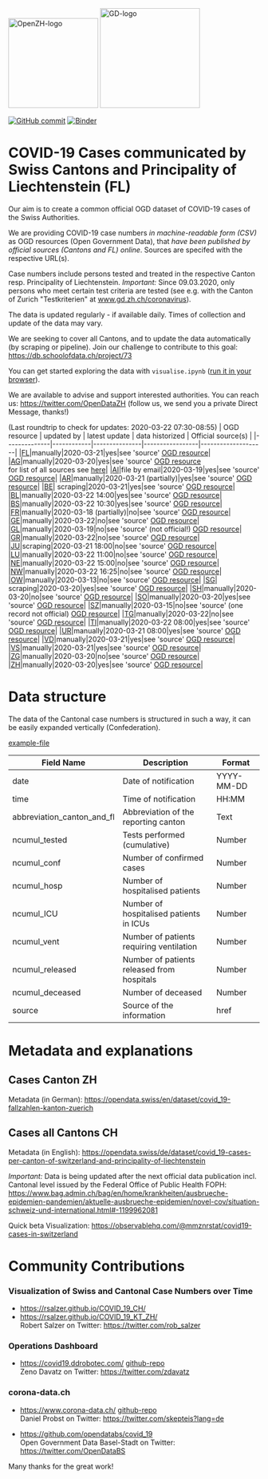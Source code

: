 <img src="https://github.com/openZH/covid_19/blob/master/statistisches_amt_kt_zh.png" alt="OpenZH-logo" width="180"/>
<img src="https://github.com/openZH/covid_19/blob/master/gd.png" alt="GD-logo" width="200"/>

[![GitHub commit](https://img.shields.io/github/last-commit/openZH/covid_19)](https://github.com/openZH/covid_19/commits/master)
[![Binder](https://mybinder.org/badge_logo.svg)](https://mybinder.org/v2/gh/openZH/covid_19/master?filepath=visualise.ipynb)

# COVID-19 Cases communicated by Swiss Cantons and Principality of Liechtenstein (FL)

Our aim is to create a common official OGD dataset of COVID-19 cases of the Swiss Authorities.

We are providing COVID-19 case numbers *in machine-readable form (CSV)* as OGD resources (Open Government Data), that *have been published  by official sources (Cantons and FL) online*. Sources are specifed with the respective URL(s).

Case numbers include persons tested and treated in the respective Canton resp. Principality of Liechtenstein. *Important:* Since 09.03.2020, only persons who meet certain test criteria are tested (see e.g. with the Canton of Zurich "Testkriterien" at www.gd.zh.ch/coronavirus).

The data is updated regularly - if available daily. Times of collection and update of the data may vary.

We are seeking to cover all Cantons, and to update the data automatically (by scraping or pipeline). Join our challenge to contribute to this goal: https://db.schoolofdata.ch/project/73

You can get started exploring the data with `visualise.ipynb` ([run it in your browser](https://mybinder.org/v2/gh/openZH/covid_19/master?filepath=visualise.ipynb)).

We are available to advise and support interested authorities. You can reach us: https://twitter.com/OpenDataZH (follow us, we send you a private Direct Message, thanks!)

(Last roundtrip to check for updates: 2020-03-22 07:30-08:55)
| OGD resource | updated by | latest update | data historized | Official source(s) |
|--------------|------------|---------------|-----------------|--------------------|
|[FL](https://github.com/openZH/covid_19/blob/master/fallzahlen_kanton_total_csv/COVID19_Fallzahlen_FL_total.csv)|manually|2020-03-21|yes|see 'source' [OGD resource](https://github.com/openZH/covid_19/blob/master/fallzahlen_kanton_total_csv/COVID19_Fallzahlen_FL_total.csv)|
|[AG](https://github.com/openZH/covid_19/blob/master/fallzahlen_kanton_total_csv/COVID19_Fallzahlen_Kanton_AG_total.csv)|manually|2020-03-20|yes|see 'source' [OGD resource](https://github.com/openZH/covid_19/blob/master/fallzahlen_kanton_total_csv/COVID19_Fallzahlen_Kanton_AG_total.csv) <br>for list of all sources see [here](https://www.ag.ch/de/themen_1/coronavirus_2/lagebulletins/lagebulletins_1.jsp)|
|[AI](https://github.com/openZH/covid_19/blob/master/fallzahlen_kanton_total_csv/COVID19_Fallzahlen_Kanton_AI_total.csv)|file by email|2020-03-19|yes|see 'source' [OGD resource](https://github.com/openZH/covid_19/blob/master/fallzahlen_kanton_total_csv/COVID19_Fallzahlen_Kanton_AI_total.csv)|
|[AR](https://github.com/openZH/covid_19/blob/master/fallzahlen_kanton_total_csv/COVID19_Fallzahlen_Kanton_AR_total.csv)|manually|2020-03-21 (partially)|yes|see 'source' [OGD resource](https://github.com/openZH/covid_19/blob/master/fallzahlen_kanton_total_csv/COVID19_Fallzahlen_Kanton_AR_total.csv)|
|[BE](https://github.com/openZH/covid_19/blob/master/fallzahlen_kanton_total_csv/COVID19_Fallzahlen_Kanton_BE_total.csv)| scraping|2020-03-21|yes|see 'source' [OGD resource](https://github.com/openZH/covid_19/blob/master/fallzahlen_kanton_total_csv/COVID19_Fallzahlen_Kanton_BE_total.csv)|
|[BL](https://github.com/openZH/covid_19/blob/master/fallzahlen_kanton_total_csv/COVID19_Fallzahlen_Kanton_BL_total.csv)|manually|2020-03-22 14:00|yes|see 'source' [OGD resource](https://github.com/openZH/covid_19/blob/master/fallzahlen_kanton_total_csv/COVID19_Fallzahlen_Kanton_BL_total.csv)|
|[BS](https://github.com/openZH/covid_19/blob/master/fallzahlen_kanton_total_csv/COVID19_Fallzahlen_Kanton_BS_total.csv)|manually|2020-03-22 10:30|yes|see 'source' [OGD resource](https://github.com/openZH/covid_19/blob/master/fallzahlen_kanton_total_csv/COVID19_Fallzahlen_Kanton_BS_total.csv)|
|[FR](https://github.com/openZH/covid_19/blob/master/fallzahlen_kanton_total_csv/COVID19_Fallzahlen_Kanton_FR_total.csv)|manually|2020-03-18 (partially)|no|see 'source' [OGD resource](https://github.com/openZH/covid_19/blob/master/fallzahlen_kanton_total_csv/COVID19_Fallzahlen_Kanton_FR_total.csv)|
|[GE](https://github.com/openZH/covid_19/blob/master/fallzahlen_kanton_total_csv/COVID19_Fallzahlen_Kanton_GE_total.csv)|manually|2020-03-22|no|see 'source' [OGD resource](https://github.com/openZH/covid_19/blob/master/fallzahlen_kanton_total_csv/COVID19_Fallzahlen_Kanton_GE_total.csv)|
|[GL](https://github.com/openZH/covid_19/blob/master/fallzahlen_kanton_total_csv/COVID19_Fallzahlen_Kanton_GL_total.csv)|manually|2020-03-19|no|see 'source' (not official!) [OGD resource](https://github.com/openZH/covid_19/blob/master/fallzahlen_kanton_total_csv/COVID19_Fallzahlen_Kanton_GL_total.csv)|
|[GR](https://github.com/openZH/covid_19/blob/master/fallzahlen_kanton_total_csv/COVID19_Fallzahlen_Kanton_GR_total.csv)|manually|2020-03-22|no|see 'source' [OGD resource](https://github.com/openZH/covid_19/blob/master/fallzahlen_kanton_total_csv/COVID19_Fallzahlen_Kanton_GR_total.csv)|
|[JU](https://github.com/openZH/covid_19/blob/master/fallzahlen_kanton_total_csv/COVID19_Fallzahlen_Kanton_JU_total.csv)|scraping|2020-03-21 18:00|no|see 'source' [OGD resource](https://github.com/openZH/covid_19/blob/master/fallzahlen_kanton_total_csv/COVID19_Fallzahlen_Kanton_JU_total.csv)|
|[LU](https://github.com/openZH/covid_19/blob/master/fallzahlen_kanton_total_csv/COVID19_Fallzahlen_Kanton_LU_total.csv)|manually|2020-03-22 11:00|no|see 'source' [OGD resource](https://github.com/openZH/covid_19/blob/master/fallzahlen_kanton_total_csv/COVID19_Fallzahlen_Kanton_LU_total.csv)|
|[NE](https://github.com/openZH/covid_19/blob/master/fallzahlen_kanton_total_csv/COVID19_Fallzahlen_Kanton_NE_total.csv)|manually|2020-03-22 15:00|no|see 'source' [OGD resource](https://github.com/openZH/covid_19/blob/master/fallzahlen_kanton_total_csv/COVID19_Fallzahlen_Kanton_NE_total.csv)|
|[NW](https://github.com/openZH/covid_19/blob/master/fallzahlen_kanton_total_csv/COVID19_Fallzahlen_Kanton_NW_total.csv)|manually|2020-03-22 16:25|no|see 'source' [OGD resource](https://github.com/openZH/covid_19/blob/master/fallzahlen_kanton_total_csv/COVID19_Fallzahlen_Kanton_NW_total.csv)|
|[OW](https://github.com/openZH/covid_19/blob/master/fallzahlen_kanton_total_csv/COVID19_Fallzahlen_Kanton_OW_total.csv)|manually|2020-03-13|no|see 'source' [OGD resource](https://github.com/openZH/covid_19/blob/master/fallzahlen_kanton_total_csv/COVID19_Fallzahlen_Kanton_OW_total.csv)|
|[SG](https://github.com/openZH/covid_19/blob/master/fallzahlen_kanton_total_csv/COVID19_Fallzahlen_Kanton_SG_total.csv)| scraping|2020-03-20|yes|see 'source' [OGD resource](https://github.com/openZH/covid_19/blob/master/fallzahlen_kanton_total_csv/COVID19_Fallzahlen_Kanton_SG_total.csv)|
|[SH](https://github.com/openZH/covid_19/blob/master/fallzahlen_kanton_total_csv/COVID19_Fallzahlen_Kanton_SH_total.csv)|manually|2020-03-20|no|see 'source' [OGD resource](https://github.com/openZH/covid_19/blob/master/fallzahlen_kanton_total_csv/COVID19_Fallzahlen_Kanton_SH_total.csv)|
|[SO](https://github.com/openZH/covid_19/blob/master/fallzahlen_kanton_total_csv/COVID19_Fallzahlen_Kanton_SO_total.csv)|manually|2020-03-20|yes|see 'source' [OGD resource](https://github.com/openZH/covid_19/blob/master/fallzahlen_kanton_total_csv/COVID19_Fallzahlen_Kanton_SO_total.csv)|
|[SZ](https://github.com/openZH/covid_19/blob/master/fallzahlen_kanton_total_csv/COVID19_Fallzahlen_Kanton_SZ_total.csv)|manually|2020-03-15|no|see 'source' (one record not official) [OGD resource](https://github.com/openZH/covid_19/blob/master/fallzahlen_kanton_total_csv/COVID19_Fallzahlen_Kanton_SZ_total.csv)|
|[TG](https://github.com/openZH/covid_19/blob/master/fallzahlen_kanton_total_csv/COVID19_Fallzahlen_Kanton_TG_total.csv)|manually|2020-03-22|no|see 'source' [OGD resource](https://github.com/openZH/covid_19/blob/master/fallzahlen_kanton_total_csv/COVID19_Fallzahlen_Kanton_TG_total.csv)|
|[TI](https://github.com/openZH/covid_19/blob/master/fallzahlen_kanton_total_csv/COVID19_Fallzahlen_Kanton_TI_total.csv)|manually|2020-03-22 08:00|yes|see 'source' [OGD resource](https://github.com/openZH/covid_19/blob/master/fallzahlen_kanton_total_csv/COVID19_Fallzahlen_Kanton_TI_total.csv)|
|[UR](https://github.com/openZH/covid_19/blob/master/fallzahlen_kanton_total_csv/COVID19_Fallzahlen_Kanton_UR_total.csv)|manually|2020-03-21 08:00|yes|see 'source' [OGD resource](https://github.com/openZH/covid_19/blob/master/fallzahlen_kanton_total_csv/COVID19_Fallzahlen_Kanton_UR_total.csv)|
|[VD](https://github.com/openZH/covid_19/blob/master/fallzahlen_kanton_total_csv/COVID19_Fallzahlen_Kanton_VD_total.csv)|manually|2020-03-21|yes|see 'source' [OGD resource](https://github.com/openZH/covid_19/blob/master/fallzahlen_kanton_total_csv/COVID19_Fallzahlen_Kanton_VD_total.csv)|
|[VS](https://github.com/openZH/covid_19/blob/master/fallzahlen_kanton_total_csv/COVID19_Fallzahlen_Kanton_VS_total.csv)|manually|2020-03-21|yes|see 'source' [OGD resource](https://github.com/openZH/covid_19/blob/master/fallzahlen_kanton_total_csv/COVID19_Fallzahlen_Kanton_VS_total.csv)|
|[ZG](https://github.com/openZH/covid_19/blob/master/fallzahlen_kanton_total_csv/COVID19_Fallzahlen_Kanton_ZG_total.csv)|manually|2020-03-20|no|see 'source' [OGD resource](https://github.com/openZH/covid_19/blob/master/fallzahlen_kanton_total_csv/COVID19_Fallzahlen_Kanton_ZG_total.csv)|
|[ZH](https://github.com/openZH/covid_19/blob/master/fallzahlen_kanton_total_csv/COVID19_Fallzahlen_Kanton_ZH_total.csv)|manually|2020-03-20|yes|see 'source' [OGD resource](https://github.com/openZH/covid_19/blob/master/fallzahlen_kanton_total_csv/COVID19_Fallzahlen_Kanton_ZH_total.csv)|


# Data structure
The data of the Cantonal case numbers is structured in such a way, it can be easily expanded vertically (Confederation).

[example-file](https://github.com/openZH/covid_19/blob/master/COVID19_Fallzahlen_Beispiel.csv)

| Field Name          | Description                                | Format     |
|---------------------|--------------------------------------------|------------|
| date               | Date of notification                       | YYYY-MM-DD |
| time                | Time of notification                       | HH:MM      |
| abbreviation_canton_and_fl | Abbreviation of the reporting canton       | Text       |
| ncumul_tested      | Tests performed (cumulative)               | Number     |
| ncumul_conf         | Number of confirmed cases                  | Number     |
| ncumul_hosp         | Number of hospitalised patients            | Number     |
| ncumul_ICU          | Number of hospitalised patients in ICUs    | Number     |
| ncumul_vent         | Number of patients requiring ventilation   | Number     |
| ncumul_released     | Number of patients released from hospitals | Number     |
| ncumul_deceased     | Number of deceased                         | Number     |
| source              | Source of the information                  | href       |


# Metadata and explanations
## Cases Canton ZH
Metadata (in German): https://opendata.swiss/en/dataset/covid_19-fallzahlen-kanton-zuerich

## Cases all Cantons CH
Metadata (in English): https://opendata.swiss/de/dataset/covid_19-cases-per-canton-of-switzerland-and-principality-of-liechtenstein

*Important:* Data is being updated after the next official data publication incl. Cantonal level issued by the Federal Office of Public Health FOPH: https://www.bag.admin.ch/bag/en/home/krankheiten/ausbrueche-epidemien-pandemien/aktuelle-ausbrueche-epidemien/novel-cov/situation-schweiz-und-international.html#-1199962081

Quick beta Visualization: https://observablehq.com/@mmznrstat/covid19-cases-in-switzerland


# Community Contributions
### Visualization of Swiss and Cantonal Case Numbers over Time
- https://rsalzer.github.io/COVID_19_CH/
- https://rsalzer.github.io/COVID_19_KT_ZH/ 
<br>Robert Salzer on Twitter: https://twitter.com/rob_salzer

### Operations Dashboard
- https://covid19.ddrobotec.com/ 
[github-repo](https://github.com/zdavatz/covid19_ch) 
<br>Zeno Davatz on Twitter: https://twitter.com/zdavatz

### corona-data.ch
- https://www.corona-data.ch/ 
[github-repo](https://github.com/daenuprobst/covid19-cases-switzerland) 
<br>Daniel Probst on Twitter: https://twitter.com/skepteis?lang=de

- https://github.com/opendatabs/covid_19 <br>Open Government Data Basel-Stadt on Twitter: https://twitter.com/OpenDataBS

Many thanks for the great work!
